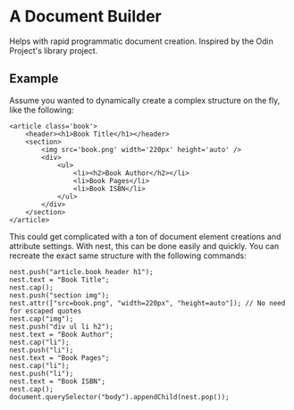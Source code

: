 # A Document Builder

Helps with rapid programmatic document creation. Inspired by the Odin Project's library project.

## Example

Assume you wanted to dynamically create a complex structure on the fly, like the following:
```
<article class='book'>
	<header><h1>Book Title</h1></header>
	<section>
		<img src='book.png' width='220px' height='auto' />
		<div>
			<ul>
				<li><h2>Book Author</h2></li>
				<li>Book Pages</li>
				<li>Book ISBN</li>
			</ul>
		</div>
	</section>
</article>
```
This could get complicated with a ton of document element creations and attribute settings.
With nest, this can be done easily and quickly. You can recreate the exact same structure
with the following commands:

```
nest.push("article.book header h1");
nest.text = "Book Title";
nest.cap();
nest.push("section img");
nest.attr(["src=book.png", "width=220px", "height=auto"]); // No need for escaped quotes
nest.cap("img");
nest.push("div ul li h2");
nest.text = "Book Author";
nest.cap("li");
nest.push("li");
nest.text = "Book Pages";
nest.cap("li");
nest.push("li");
nest.text = "Book ISBN";
nest.cap();
document.querySelector("body").appendChild(nest.pop());
```
